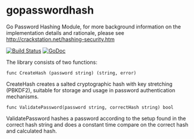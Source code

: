 gopasswordhash
==============

Go Password Hashing Module, for more background information on the implementation details 
and rationale, please see http://crackstation.net/hashing-security.htm

[![Build Status](https://travis-ci.org/basvanbeek/gopasswordhash.svg?branch=master)](https://travis-ci.org/basvanbeek/gopasswordhash)
[![GoDoc](https://godoc.org/github.com/basvanbeek/gopasswordhash?status.svg)](https://godoc.org/github.com/basvanbeek/gopasswordhash)

The library consists of two functions:

```
func CreateHash (password string) (string, error)
```
CreateHash creates a salted cryptographic hash with key stretching (PBKDF2), 
suitable for storage and usage in password authentication mechanisms.

```
func ValidatePassword(password string, correctHash string) bool
```
ValidatePassword hashes a password according to the setup found in the correct 
hash string and does a constant time compare on the correct hash and calculated hash.

